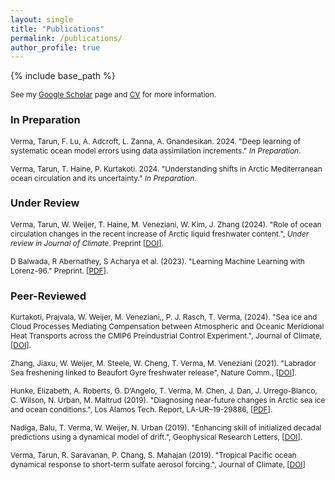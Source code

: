 ```yaml
---
layout: single
title: "Publications"
permalink: /publications/
author_profile: true
---
```


{% include base_path %}

<span style="font-size:0.85em;"> See my [Google Scholar](https://scholar.google.com/citations?user=axe4WfMAAAAJ&hl=en&oi=ao) page and [CV](https://shiprock-1583.github.io/files/CV.pdf) for more information.</span> 

### In Preparation
<span style="font-size:0.85em;"> Verma, Tarun, F. Lu, A. Adcroft, L. Zanna, A. Gnandesikan. 2024. "Deep learning
of systematic ocean model errors using data assimilation increments." *In Preparation*. </span> 

<span style="font-size:0.85em;"> Verma, Tarun, T. Haine, P. Kurtakoti. 2024. "Understanding shifts in Arctic
Mediterranean ocean circulation and its uncertainty." *In Preparation*. </span> 

### Under Review
<span style="font-size:0.85em;"> Verma, Tarun, W. Weijer, T. Haine, M. Veneziani, W. Kim, J. Zhang (2024). "Role of ocean circulation changes in the recent increase of Arctic liquid freshwater content.", *Under review in Journal of Climate*. Preprint [[DOI](https://doi.org/10.22541/essoar.172313451.18013979/v1)]. </span> 

<span style="font-size:0.85em;"> D Balwada, R Abernathey, S Acharya et al. (2023). "Learning Machine Learning with Lorenz-96." Preprint. [[PDF](https://d197for5662m48.cloudfront.net/documents/publicationstatus/182343/preprint_pdf/043b7b88437a3e6904fd291d3a6e5f40.pdf)]. </span> 

### Peer-Reviewed
<span style="font-size:0.85em;"> Kurtakoti, Prajvala, W. Weijer, M. Veneziani,, P. J. Rasch, T. Verma, (2024). "Sea ice and Cloud Processes Mediating Compensation between Atmospheric and Oceanic Meridional Heat Transports across the CMIP6 Preindustrial Control Experiment.", Journal of Climate, [[DOI](https://doi.org/10.1175/JCLI-D-23-0103.1)]. </span> 

<span style="font-size:0.85em;"> Zhang, Jiaxu, W. Weijer, M. Steele, W. Cheng, T. Verma, M. Veneziani (2021). "Labrador Sea freshening linked to Beaufort Gyre freshwater release", Nature Comm., [[DOI](https://doi.org/10.1038/s41467-021-21470-3)]. </span> 

<span style="font-size:0.85em;"> Hunke, Elizabeth, A. Roberts, G. D’Angelo, T. Verma, M. Chen, J. Dan, J. Urrego-Blanco, C. Wilson, N. Urban, M. Maltrud (2019). "Diagnosing near-future changes in Arctic sea ice and ocean conditions.", Los Alamos Tech. Report, LA-UR–19-29886, [[PDF](https://www.osti.gov/servlets/purl/1569602)]. </span> 

<span style="font-size:0.85em;"> Nadiga, Balu, T. Verma, W. Weijer, N. Urban (2019). "Enhancing skill of initialized decadal predictions using a dynamical model of drift.", Geophysical Research Letters, [[DOI](https://doi.org/10.1029/2019GL084223)]. </span> 

<span style="font-size:0.85em;"> Verma, Tarun, R. Saravanan, P. Chang, S. Mahajan (2019). "Tropical Pacific ocean dynamical response to short-term sulfate aerosol forcing.", Journal of Climate, [[DOI](https://doi.org/10.1175/JCLI-D-19-0050.1)] </span>
